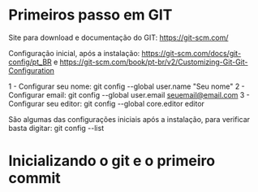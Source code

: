 # Primeiros passo em GIT

Site para download e documentação do GIT:
https://git-scm.com/

Configuração inicial, após a instalação:
https://git-scm.com/docs/git-config/pt_BR e https://git-scm.com/book/pt-br/v2/Customizing-Git-Git-Configuration

1 - Configurar seu nome: git config --global user.name "Seu nome"
2 - Configurar email: git config --global user.email seuemail@email.com
3 - Configurar seu editor: git config --global core.editor editor

São algumas das configurações iniciais após a instalação, para verificar basta digitar: git config --list

# Inicializando o git e o primeiro commit
